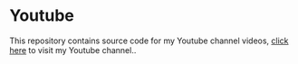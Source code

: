 # Youtube
This repository contains source code for my Youtube channel videos, [click here](https://www.youtube.com/@muzafar) to visit my Youtube channel..
